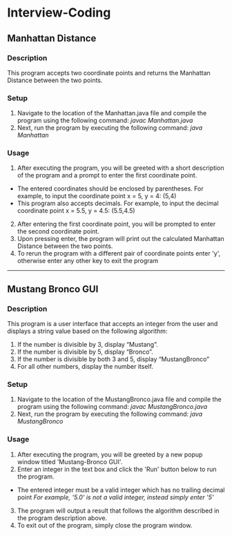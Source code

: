 # Interview-Coding
## Manhattan Distance
### Description
This program accepts two coordinate points and returns the Manhattan Distance between the two points.
### Setup
1. Navigate to the location of the Manhattan.java file and compile the program using the following command: *javac Manhattan.java*
2. Next, run the program by executing the following command: *java Manhattan*
### Usage
1. After executing the program, you will be greeted with a short description of the program and a prompt to enter the first coordinate point.
* The entered coordinates should be enclosed by parentheses. For example, to input the coordinate point x = 5, y = 4: (5,4)
* This program also accepts decimals. For example, to input the decimal coordinate point x = 5.5, y = 4.5: (5.5,4.5)
2. After entering the first coordinate point, you will be prompted to enter the second coordinate point.
3. Upon pressing enter, the program will print out the calculated Manhattan Distance between the two points.
4. To rerun the program with a different pair of coordinate points enter 'y', otherwise enter any other key to exit the program

---

## Mustang Bronco GUI
### Description
This program is a user interface that accepts an integer from the user and displays a string value based on the following algorithm:
1. If the number is divisible by 3, display “Mustang”.
2. If the number is divisible by 5, display “Bronco”.
3. If the number is divisible by both 3 and 5, display “MustangBronco”
4. For all other numbers, display the number itself.
### Setup
1. Navigate to the location of the MustangBronco.java file and compile the program using the following command: *javac MustangBronco.java*
2. Next, run the program by executing the following command: *java MustangBronco*
### Usage
1. After executing the program, you will be greeted by a new popup window titled 'Mustang-Bronco GUI'.
2. Enter an integer in the text box and click the 'Run' button below to run the program.
* The entered integer must be a valid integer which has no trailing decimal point *For example, '5.0' is not a valid integer, instead simply enter '5'*
3. The program will output a result that follows the algorithm described in the program description above.
4. To exit out of the program, simply close the program window.
